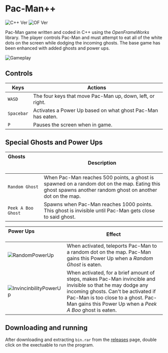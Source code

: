 # Pac-Man++

![C++ Ver][1] ![OF Ver][2]

Pac-Man game written and coded in C++ using the _OpenFrameWorks_ library. The player controls Pac-Man and must attempt to eat all of the white dots on the screen while dodging the incoming ghosts. The base game has been enhanced with added ghosts and power ups.

![Gameplay][3]

## Controls
| Keys              | Actions                                                        |
|-------------------|----------------------------------------------------------------|
| `WASD`            | The four keys that move Pac-Man up, down, left, or right.      |  
| `Spacebar`        | Activates a Power Up based on what ghost Pac-Man has eaten.    |
| `P`               | Pauses the screen when in game.                                |

## Special Ghosts and Power Ups
| Ghosts  &nbsp; &nbsp; &nbsp; &nbsp; &nbsp; &nbsp; &nbsp; &nbsp; &nbsp; &nbsp; &nbsp; &nbsp; &nbsp; &nbsp; &nbsp;&nbsp; &nbsp; &nbsp; &nbsp; &nbsp; &nbsp;      | Description                                                    |
|-------------------|----------------------------------------------------------------|
| `Random Ghost`    | When Pac-Man reaches 500 points, a ghost is spawned on a random dot on the map. Eating this ghost spawns another random ghost on another dot on the map.|  
| `Peek A Boo Ghost`| Spawns when Pac-Man reaches 1000 points. This ghost is invisible until Pac-Man gets close to said ghost.|

| Power Ups &nbsp; &nbsp; &nbsp; &nbsp; &nbsp; &nbsp; &nbsp; &nbsp; &nbsp; &nbsp; &nbsp; &nbsp; &nbsp; &nbsp; &nbsp; &nbsp; &nbsp; &nbsp;        | Effect                                                         |
|-------------------|----------------------------------------------------------------|
| ![RandomPowerUp][4] | When activated, teleports Pac-Man to a random dot on the map. Pac-Man gains this Power Up when a _Random Ghost_ is eaten.|  
| ![InvincinbilityPowerUp][5] | When activated, for a brief amount of steps, makes Pac-Man invincible and invisible so that he may dodge any incoming ghosts. Can't be activated if Pac-Man is too close to a ghost. Pac-Man gains this Power Up when a _Peek A Boo_ ghost is eaten.|

## Downloading and running
After downloading and extracting `bin.rar` from the [releases][4] page, double
click on the exectuable to run the program.

[1]: https://img.shields.io/badge/gcc-10.2.0-red
[2]: https://img.shields.io/badge/openframeworks-0.11.2-blue
[3]: https://i.imgur.com/2E5X6ZP.gif
[4]: https://i.imgur.com/M6DkuWr.png
[5]: https://i.imgur.com/Rmxd8nX.png
[6]: https://github.com/Mercrist/PacMan/releases/tag/v1.0
